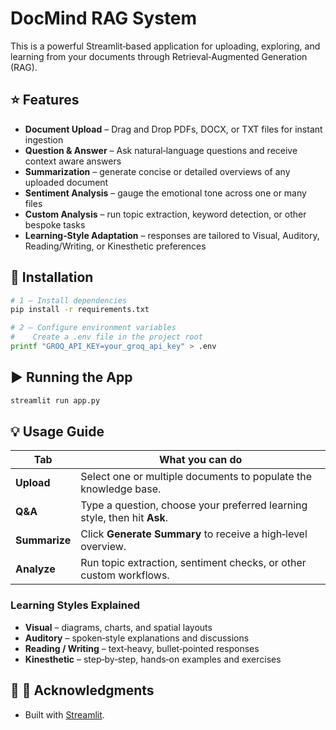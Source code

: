 # DocMind RAG System

This is a powerful Streamlit‑based application for uploading, exploring, and learning from your documents through Retrieval‑Augmented Generation (RAG).


## ⭐ Features

* **Document Upload** – Drag and Drop PDFs, DOCX, or TXT files for instant ingestion
* **Question & Answer** – Ask natural‑language questions and receive context aware answers
* **Summarization** – generate concise or detailed overviews of any uploaded document
* **Sentiment Analysis** – gauge the emotional tone across one or many files
* **Custom Analysis** – run topic extraction, keyword detection, or other bespoke tasks
* **Learning‑Style Adaptation** – responses are tailored to Visual, Auditory, Reading/Writing, or Kinesthetic preferences

## 🚀 Installation

```bash
# 1 – Install dependencies
pip install -r requirements.txt

# 2 – Configure environment variables
#    Create a .env file in the project root
printf "GROQ_API_KEY=your_groq_api_key" > .env
```
## ▶️ Running the App

```bash
streamlit run app.py
```

## 💡 Usage Guide

| Tab           | What you can do                                                          |
| ------------- | ------------------------------------------------------------------------ |
| **Upload**    | Select one or multiple documents to populate the knowledge base.         |
| **Q\&A**      | Type a question, choose your preferred learning style, then hit **Ask**. |
| **Summarize** | Click **Generate Summary** to receive a high‑level overview.             |
| **Analyze**   | Run topic extraction, sentiment checks, or other custom workflows.       |

### Learning Styles Explained

* **Visual** – diagrams, charts, and spatial layouts
* **Auditory** – spoken‑style explanations and discussions
* **Reading / Writing** – text‑heavy, bullet‑pointed responses
* **Kinesthetic** – step‑by‑step, hands‑on examples and exercises


## 📄 🌟 Acknowledgments
- Built with [Streamlit](https://streamlit.io/).
